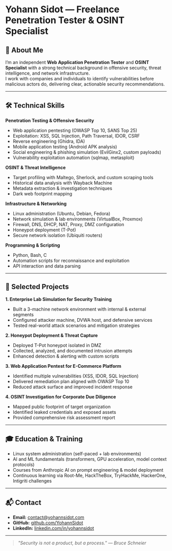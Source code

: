 # Yohann Sidot — Freelance Penetration Tester & OSINT Specialist  

## 🚀 About Me  
I’m an independent **Web Application Penetration Tester** and **OSINT Specialist** with a strong technical background in offensive security, threat intelligence, and network infrastructure.  
I work with companies and individuals to identify vulnerabilities before malicious actors do, delivering clear, actionable security recommendations.  

---

## 🛠 Technical Skills  

**Penetration Testing & Offensive Security**
- Web application pentesting (OWASP Top 10, SANS Top 25)
- Exploitation: XSS, SQL Injection, Path Traversal, IDOR, CSRF
- Reverse engineering (Ghidra, IDA)
- Mobile application testing (Android APK analysis)
- Social engineering & phishing simulation (EvilGinx2, custom payloads)
- Vulnerability exploitation automation (sqlmap, metasploit)

**OSINT & Threat Intelligence**
- Target profiling with Maltego, Sherlock, and custom scraping tools
- Historical data analysis with Wayback Machine
- Metadata extraction & investigation techniques
- Dark web footprint mapping

**Infrastructure & Networking**
- Linux administration (Ubuntu, Debian, Fedora)
- Network simulation & lab environments (VirtualBox, Proxmox)
- Firewall, DNS, DHCP, NAT, Proxy, DMZ configuration
- Honeypot deployment (T-Pot)
- Secure network isolation (Ubiquiti routers)

**Programming & Scripting**
- Python, Bash, C
- Automation scripts for reconnaissance and exploitation
- API interaction and data parsing

---

## 📂 Selected Projects  

**1. Enterprise Lab Simulation for Security Training**  
- Built a 3-machine network environment with internal & external segments  
- Configured attacker machine, DVWA host, and defensive services  
- Tested real-world attack scenarios and mitigation strategies  

**2. Honeypot Deployment & Threat Capture**  
- Deployed T-Pot honeypot isolated in DMZ  
- Collected, analyzed, and documented intrusion attempts  
- Enhanced detection & alerting with custom scripts  

**3. Web Application Pentest for E-Commerce Platform**  
- Identified multiple vulnerabilities (XSS, IDOR, SQL Injection)  
- Delivered remediation plan aligned with OWASP Top 10  
- Reduced attack surface and improved incident response  

**4. OSINT Investigation for Corporate Due Diligence**  
- Mapped public footprint of target organization  
- Identified leaked credentials and exposed assets  
- Provided comprehensive risk assessment report  

---

## 🎓 Education & Training  
- Linux system administration (self-paced + lab environments)  
- AI and ML fundamentals (transformers, GPU acceleration, model context protocols)  
- Courses from Anthropic AI on prompt engineering & model deployment  
- Continuous learning via Root-Me, HackTheBox, TryHackMe, HackerOne, Intigriti challenges  

---

## 📬 Contact  
- **Email:** [contact@yohannsidot.com](mailto:contact@yohannsidot.com)  
- **GitHub:** [github.com/YohannSidot](https://github.com/YohannSidot)  
- **LinkedIn:** [linkedin.com/in/yohannsidot](https://linkedin.com/in/yohannsidot)  

---

> *"Security is not a product, but a process." — Bruce Schneier*
